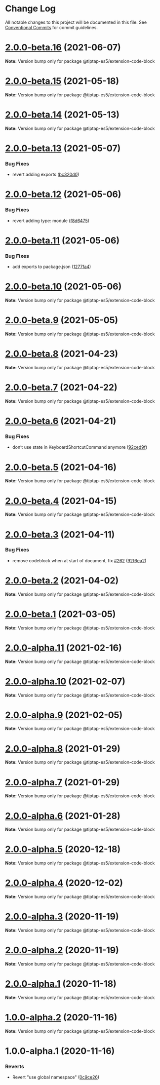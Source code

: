 # Change Log

All notable changes to this project will be documented in this file.
See [Conventional Commits](https://conventionalcommits.org) for commit guidelines.

# [2.0.0-beta.16](https://github.com/ueberdosis/tiptap/compare/@tiptap-es5/extension-code-block@2.0.0-beta.15...@tiptap-es5/extension-code-block@2.0.0-beta.16) (2021-06-07)

**Note:** Version bump only for package @tiptap-es5/extension-code-block

# [2.0.0-beta.15](https://github.com/ueberdosis/tiptap/compare/@tiptap-es5/extension-code-block@2.0.0-beta.14...@tiptap-es5/extension-code-block@2.0.0-beta.15) (2021-05-18)

**Note:** Version bump only for package @tiptap-es5/extension-code-block

# [2.0.0-beta.14](https://github.com/ueberdosis/tiptap/compare/@tiptap-es5/extension-code-block@2.0.0-beta.13...@tiptap-es5/extension-code-block@2.0.0-beta.14) (2021-05-13)

**Note:** Version bump only for package @tiptap-es5/extension-code-block

# [2.0.0-beta.13](https://github.com/ueberdosis/tiptap/compare/@tiptap-es5/extension-code-block@2.0.0-beta.12...@tiptap-es5/extension-code-block@2.0.0-beta.13) (2021-05-07)

### Bug Fixes

- revert adding exports ([bc320d0](https://github.com/ueberdosis/tiptap/commit/bc320d0b4b80b0e37a7e47a56e0f6daec6e65d98))

# [2.0.0-beta.12](https://github.com/ueberdosis/tiptap/compare/@tiptap-es5/extension-code-block@2.0.0-beta.11...@tiptap-es5/extension-code-block@2.0.0-beta.12) (2021-05-06)

### Bug Fixes

- revert adding type: module ([f8d6475](https://github.com/ueberdosis/tiptap/commit/f8d6475e2151faea6f96baecdd6bd75880d50d2c))

# [2.0.0-beta.11](https://github.com/ueberdosis/tiptap/compare/@tiptap-es5/extension-code-block@2.0.0-beta.10...@tiptap-es5/extension-code-block@2.0.0-beta.11) (2021-05-06)

### Bug Fixes

- add exports to package.json ([1277fa4](https://github.com/ueberdosis/tiptap/commit/1277fa47151e9c039508cdb219bdd0ffe647f4ee))

# [2.0.0-beta.10](https://github.com/ueberdosis/tiptap/compare/@tiptap-es5/extension-code-block@2.0.0-beta.9...@tiptap-es5/extension-code-block@2.0.0-beta.10) (2021-05-06)

**Note:** Version bump only for package @tiptap-es5/extension-code-block

# [2.0.0-beta.9](https://github.com/ueberdosis/tiptap/compare/@tiptap-es5/extension-code-block@2.0.0-beta.8...@tiptap-es5/extension-code-block@2.0.0-beta.9) (2021-05-05)

**Note:** Version bump only for package @tiptap-es5/extension-code-block

# [2.0.0-beta.8](https://github.com/ueberdosis/tiptap/compare/@tiptap-es5/extension-code-block@2.0.0-beta.7...@tiptap-es5/extension-code-block@2.0.0-beta.8) (2021-04-23)

**Note:** Version bump only for package @tiptap-es5/extension-code-block

# [2.0.0-beta.7](https://github.com/ueberdosis/tiptap/compare/@tiptap-es5/extension-code-block@2.0.0-beta.6...@tiptap-es5/extension-code-block@2.0.0-beta.7) (2021-04-22)

**Note:** Version bump only for package @tiptap-es5/extension-code-block

# [2.0.0-beta.6](https://github.com/ueberdosis/tiptap/compare/@tiptap-es5/extension-code-block@2.0.0-beta.5...@tiptap-es5/extension-code-block@2.0.0-beta.6) (2021-04-21)

### Bug Fixes

- don’t use state in KeyboardShortcutCommand anymore ([92ced9f](https://github.com/ueberdosis/tiptap/commit/92ced9f9987d59ac672da65b2a685d296307c6b0))

# [2.0.0-beta.5](https://github.com/ueberdosis/tiptap/compare/@tiptap-es5/extension-code-block@2.0.0-beta.4...@tiptap-es5/extension-code-block@2.0.0-beta.5) (2021-04-16)

**Note:** Version bump only for package @tiptap-es5/extension-code-block

# [2.0.0-beta.4](https://github.com/ueberdosis/tiptap/compare/@tiptap-es5/extension-code-block@2.0.0-beta.3...@tiptap-es5/extension-code-block@2.0.0-beta.4) (2021-04-15)

**Note:** Version bump only for package @tiptap-es5/extension-code-block

# [2.0.0-beta.3](https://github.com/ueberdosis/tiptap/compare/@tiptap-es5/extension-code-block@2.0.0-beta.2...@tiptap-es5/extension-code-block@2.0.0-beta.3) (2021-04-11)

### Bug Fixes

- remove codeblock when at start of document, fix [#262](https://github.com/ueberdosis/tiptap/issues/262) ([92f6ea2](https://github.com/ueberdosis/tiptap/commit/92f6ea25cc7623d0bd34f5a2342be6f5aae951aa))

# [2.0.0-beta.2](https://github.com/ueberdosis/tiptap/compare/@tiptap-es5/extension-code-block@2.0.0-beta.1...@tiptap-es5/extension-code-block@2.0.0-beta.2) (2021-04-02)

**Note:** Version bump only for package @tiptap-es5/extension-code-block

# [2.0.0-beta.1](https://github.com/ueberdosis/tiptap/compare/@tiptap-es5/extension-code-block@2.0.0-alpha.11...@tiptap-es5/extension-code-block@2.0.0-beta.1) (2021-03-05)

**Note:** Version bump only for package @tiptap-es5/extension-code-block

# [2.0.0-alpha.11](https://github.com/ueberdosis/tiptap/compare/@tiptap-es5/extension-code-block@2.0.0-alpha.10...@tiptap-es5/extension-code-block@2.0.0-alpha.11) (2021-02-16)

**Note:** Version bump only for package @tiptap-es5/extension-code-block

# [2.0.0-alpha.10](https://github.com/ueberdosis/tiptap/compare/@tiptap-es5/extension-code-block@2.0.0-alpha.9...@tiptap-es5/extension-code-block@2.0.0-alpha.10) (2021-02-07)

**Note:** Version bump only for package @tiptap-es5/extension-code-block

# [2.0.0-alpha.9](https://github.com/ueberdosis/tiptap/compare/@tiptap-es5/extension-code-block@2.0.0-alpha.8...@tiptap-es5/extension-code-block@2.0.0-alpha.9) (2021-02-05)

**Note:** Version bump only for package @tiptap-es5/extension-code-block

# [2.0.0-alpha.8](https://github.com/ueberdosis/tiptap/compare/@tiptap-es5/extension-code-block@2.0.0-alpha.7...@tiptap-es5/extension-code-block@2.0.0-alpha.8) (2021-01-29)

**Note:** Version bump only for package @tiptap-es5/extension-code-block

# [2.0.0-alpha.7](https://github.com/ueberdosis/tiptap/compare/@tiptap-es5/extension-code-block@2.0.0-alpha.6...@tiptap-es5/extension-code-block@2.0.0-alpha.7) (2021-01-29)

**Note:** Version bump only for package @tiptap-es5/extension-code-block

# [2.0.0-alpha.6](https://github.com/ueberdosis/tiptap/compare/@tiptap-es5/extension-code-block@2.0.0-alpha.5...@tiptap-es5/extension-code-block@2.0.0-alpha.6) (2021-01-28)

**Note:** Version bump only for package @tiptap-es5/extension-code-block

# [2.0.0-alpha.5](https://github.com/ueberdosis/tiptap/compare/@tiptap-es5/extension-code-block@2.0.0-alpha.4...@tiptap-es5/extension-code-block@2.0.0-alpha.5) (2020-12-18)

**Note:** Version bump only for package @tiptap-es5/extension-code-block

# [2.0.0-alpha.4](https://github.com/ueberdosis/tiptap/compare/@tiptap-es5/extension-code-block@2.0.0-alpha.3...@tiptap-es5/extension-code-block@2.0.0-alpha.4) (2020-12-02)

**Note:** Version bump only for package @tiptap-es5/extension-code-block

# [2.0.0-alpha.3](https://github.com/ueberdosis/tiptap/compare/@tiptap-es5/extension-code-block@2.0.0-alpha.2...@tiptap-es5/extension-code-block@2.0.0-alpha.3) (2020-11-19)

**Note:** Version bump only for package @tiptap-es5/extension-code-block

# [2.0.0-alpha.2](https://github.com/ueberdosis/tiptap/compare/@tiptap-es5/extension-code-block@2.0.0-alpha.1...@tiptap-es5/extension-code-block@2.0.0-alpha.2) (2020-11-19)

**Note:** Version bump only for package @tiptap-es5/extension-code-block

# [2.0.0-alpha.1](https://github.com/ueberdosis/tiptap/compare/@tiptap-es5/extension-code-block@1.0.0-alpha.2...@tiptap-es5/extension-code-block@2.0.0-alpha.1) (2020-11-18)

**Note:** Version bump only for package @tiptap-es5/extension-code-block

# [1.0.0-alpha.2](https://github.com/ueberdosis/tiptap/compare/@tiptap-es5/extension-code-block@1.0.0-alpha.1...@tiptap-es5/extension-code-block@1.0.0-alpha.2) (2020-11-16)

**Note:** Version bump only for package @tiptap-es5/extension-code-block

# 1.0.0-alpha.1 (2020-11-16)

### Reverts

- Revert "use global namespace" ([0c9ce26](https://github.com/ueberdosis/tiptap/commit/0c9ce26c02c07d88a757c01b0a9d7f9e2b0b7502))
